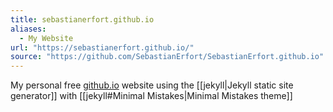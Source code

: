 ```yaml
---
title: sebastianerfort.github.io
aliases:
  - My Website
url: "https://sebastianerfort.github.io/"
source: "https://github.com/SebastianErfort/SebastianErfort.github.io"
---
```


My personal free [github.io]() website using the [[jekyll|Jekyll static site generator]] with [[jekyll#Minimal Mistakes|Minimal Mistakes theme]]
